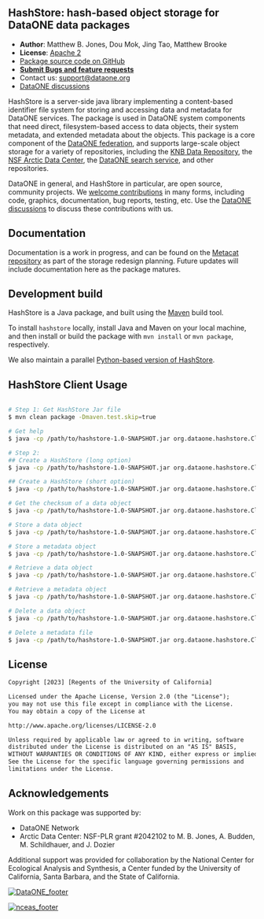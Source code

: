 ## HashStore: hash-based object storage for DataONE data packages

- **Author**: Matthew B. Jones, Dou Mok, Jing Tao, Matthew Brooke
- **License**: [Apache 2](http://opensource.org/licenses/Apache-2.0)
- [Package source code on GitHub](https://github.com/DataONEorg/hashstore-java)
- [**Submit Bugs and feature requests**](https://github.com/DataONEorg/hashstore-java/issues)
- Contact us: support@dataone.org
- [DataONE discussions](https://github.com/DataONEorg/dataone/discussions)

HashStore is a server-side java library implementing a content-based identifier file system for storing and accessing data and metadata for DataONE services.  The package is used in DataONE system components that need direct, filesystem-based access to data objects, their system metadata, and extended metadata about the objects. This package is a core component of the [DataONE federation](https://dataone.org), and supports large-scale object storage for a variety of repositories, including the [KNB Data Repository](http://knb.ecoinformatics.org), the [NSF Arctic Data Center](https://arcticdata.io/catalog/), the [DataONE search service](https://search.dataone.org), and other repositories.

DataONE in general, and HashStore in particular, are open source, community projects.  We [welcome contributions](https://github.com/DataONEorg/hashstore-java/blob/main/CONTRIBUTING.md) in many forms, including code, graphics, documentation, bug reports, testing, etc.  Use the [DataONE discussions](https://github.com/DataONEorg/dataone/discussions) to discuss these contributions with us.

## Documentation

Documentation is a work in progress, and can be found on the [Metacat repository](https://github.com/NCEAS/metacat/blob/feature-1436-storage-and-indexing/docs/user/metacat/source/storage-subsystem.rst#physical-file-layout) as part of the storage redesign planning. Future updates will include documentation here as the package matures.

## Development build

HashStore is a Java package, and built using the [Maven](https://maven.apache.org/) build tool.

To install `hashstore` locally, install Java and Maven on your local machine,
and then install or build the package with `mvn install` or `mvn package`, respectively.

We also maintain a parallel [Python-based version of HashStore](https://github.com/DataONEorg/hashstore).

## HashStore Client Usage

```sh

# Step 1: Get HashStore Jar file
$ mvn clean package -Dmaven.test.skip=true

# Get help
$ java -cp /path/to/hashstore-1.0-SNAPSHOT.jar org.dataone.hashstore.Client -h

# Step 2:
## Create a HashStore (long option)
$ java -cp /path/to/hashstore-1.0-SNAPSHOT.jar org.dataone.hashstore.Client --createhashstore --storepath=/path/to/store --storedepth=3 --storewidth=2 --storealgo=SHA-256 --storenamespace=http://ns.dataone.org/service/types/v2.0

## Create a HashStore (short option)
$ java -cp /path/to/hashstore-1.0-SNAPSHOT.jar org.dataone.hashstore.Client -chs -store /path/to/store -dp 3 -wp 2 -ap SHA-256 -nsp http://ns.dataone.org/service/types/v2

# Get the checksum of a data object
$ java -cp /path/to/hashstore-1.0-SNAPSHOT.jar org.dataone.hashstore.Client -store /path/to/store -getchecksum -pid testpid1 -algo SHA-256

# Store a data object
$ java -cp /path/to/hashstore-1.0-SNAPSHOT.jar org.dataone.hashstore.Client -store /path/to/store -storeobject -path /path/to/data.ext -pid testpid1

# Store a metadata object
$ java -cp /path/to/hashstore-1.0-SNAPSHOT.jar org.dataone.hashstore.Client -store /path/to/store -storemetadata -path /path/to/metadata.ext -pid testpid1 -format_id http://ns.dataone.org/service/types/v2

# Retrieve a data object
$ java -cp /path/to/hashstore-1.0-SNAPSHOT.jar org.dataone.hashstore.Client -store /path/to/store -retrieveobject -pid testpid1

# Retrieve a metadata object
$ java -cp /path/to/hashstore-1.0-SNAPSHOT.jar org.dataone.hashstore.Client -store /path/to/store -retrievemetadata -pid testpid1 -format_id http://ns.dataone.org/service/types/v2

# Delete a data object
$ java -cp /path/to/hashstore-1.0-SNAPSHOT.jar org.dataone.hashstore.Client -store /path/to/store -deleteobject -pid testpid1

# Delete a metadata file
$ java -cp /path/to/hashstore-1.0-SNAPSHOT.jar org.dataone.hashstore.Client -store /path/to/store -deletemetadata -pid testpid1 -format_id http://ns.dataone.org/service/types/v2
```

## License

```txt
Copyright [2023] [Regents of the University of California]

Licensed under the Apache License, Version 2.0 (the "License");
you may not use this file except in compliance with the License.
You may obtain a copy of the License at

http://www.apache.org/licenses/LICENSE-2.0

Unless required by applicable law or agreed to in writing, software
distributed under the License is distributed on an "AS IS" BASIS,
WITHOUT WARRANTIES OR CONDITIONS OF ANY KIND, either express or implied.
See the License for the specific language governing permissions and
limitations under the License.
```

## Acknowledgements

Work on this package was supported by:

- DataONE Network
- Arctic Data Center: NSF-PLR grant #2042102 to M. B. Jones,  A. Budden, M. Schildhauer, and  J. Dozier

Additional support was provided for collaboration by the National Center for Ecological Analysis and Synthesis, a Center funded by the University of California, Santa Barbara, and the State of California.

[![DataONE_footer](https://user-images.githubusercontent.com/6643222/162324180-b5cf0f5f-ae7a-4ca6-87c3-9733a2590634.png)](https://dataone.org)

[![nceas_footer](https://www.nceas.ucsb.edu/sites/default/files/2020-03/NCEAS-full%20logo-4C.png)](https://www.nceas.ucsb.edu)
